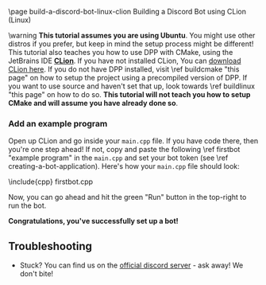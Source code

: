\page build-a-discord-bot-linux-clion Building a Discord Bot using CLion (Linux)

\warning **This tutorial assumes you are using Ubuntu**. You might use other distros if you prefer, but keep in mind the setup process might be different! This tutorial also teaches you how to use DPP with CMake, using the JetBrains IDE **[CLion](https://www.jetbrains.com/clion/)**. If you have not installed CLion, You can [download CLion here](https://www.jetbrains.com/de-de/clion/download/). If you do not have DPP installed, visit \ref buildcmake "this page" on how to setup the project using a precompiled version of DPP. If you want to use source and haven't set that up, look towards \ref buildlinux "this page" on how to do so. **This tutorial will not teach you how to setup CMake and will assume you have already done so**.

### Add an example program

Open up CLion and go inside your `main.cpp` file. If you have code there, then you're one step ahead! If not, copy and paste the following \ref firstbot "example program" in the `main.cpp` and set your bot token (see \ref creating-a-bot-application). Here's how your `main.cpp` file should look:

\include{cpp} firstbot.cpp

Now, you can go ahead and hit the green "Run" button in the top-right to run the bot.

**Congratulations, you've successfully set up a bot!**

## Troubleshooting

- Stuck? You can find us on the [official discord server](https://discord.gg/dpp) - ask away! We don't bite!
